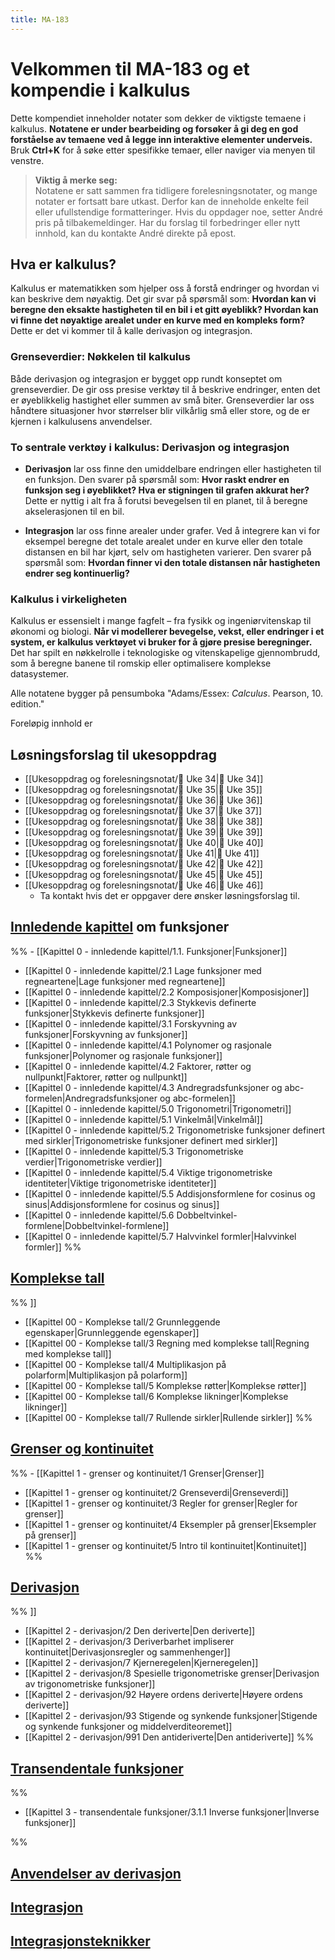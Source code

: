 ```yaml
---
title: MA-183
---
```

# Velkommen til MA-183 og et kompendie i kalkulus

Dette kompendiet inneholder notater som dekker de viktigste temaene i kalkulus. **Notatene er under bearbeiding og forsøker å gi deg en god forståelse av temaene ved å legge inn interaktive elementer underveis.** Bruk **Ctrl+K** for å søke etter spesifikke temaer, eller naviger via menyen til venstre.

> **Viktig å merke seg:**  
> Notatene er satt sammen fra tidligere forelesningsnotater, og mange notater er fortsatt bare utkast. Derfor kan de inneholde enkelte feil eller ufullstendige formatteringer. Hvis du oppdager noe, setter André pris på tilbakemeldinger. Har du forslag til forbedringer eller nytt innhold, kan du kontakte André direkte på epost.

## Hva er kalkulus?

Kalkulus er matematikken som hjelper oss å forstå endringer og hvordan vi kan beskrive dem nøyaktig. Det gir svar på spørsmål som: **Hvordan kan vi beregne den eksakte hastigheten til en bil i et gitt øyeblikk? Hvordan kan vi finne det nøyaktige arealet under en kurve med en kompleks form?** Dette er det vi kommer til å kalle derivasjon og integrasjon.

### Grenseverdier: Nøkkelen til kalkulus

Både derivasjon og integrasjon er bygget opp rundt konseptet om grenseverdier. De gir oss presise verktøy til å beskrive endringer, enten det er øyeblikkelig hastighet eller summen av små biter. Grenseverdier lar oss håndtere situasjoner hvor størrelser blir vilkårlig små eller store, og de er kjernen i kalkulusens anvendelser.
### To sentrale verktøy i kalkulus: Derivasjon og integrasjon

- **Derivasjon** lar oss finne den umiddelbare endringen eller hastigheten til en funksjon. Den svarer på spørsmål som: **Hvor raskt endrer en funksjon seg i øyeblikket? Hva er stigningen til grafen akkurat her?** Dette er nyttig i alt fra å forutsi bevegelsen til en planet, til å beregne akselerasjonen til en bil.
    
- **Integrasjon** lar oss finne arealer under grafer. Ved å integrere kan vi for eksempel beregne det totale arealet under en kurve eller den totale distansen en bil har kjørt, selv om hastigheten varierer.  Den svarer på spørsmål som: **Hvordan finner vi den totale distansen når hastigheten endrer seg kontinuerlig?**


### Kalkulus i virkeligheten

Kalkulus er essensielt i mange fagfelt – fra fysikk og ingeniørvitenskap til økonomi og biologi. **Når vi modellerer bevegelse, vekst, eller endringer i et system, er kalkulus verktøyet vi bruker for å gjøre presise beregninger.** Det har spilt en nøkkelrolle i teknologiske og vitenskapelige gjennombrudd, som å beregne banene til romskip eller optimalisere komplekse datasystemer.

Alle notatene bygger på pensumboka "Adams/Essex: _Calculus_. Pearson, 10. edition."

Foreløpig innhold er
 
## Løsningsforslag til  ukesoppdrag

- [[Ukesoppdrag og forelesningsnotat/🧠 Uke 34|🧠 Uke 34]]
- [[Ukesoppdrag og forelesningsnotat/🧠 Uke 35|🧠 Uke 35]]
- [[Ukesoppdrag og forelesningsnotat/🧠 Uke 36|🧠 Uke 36]]
- [[Ukesoppdrag og forelesningsnotat/🧠 Uke 37|🧠 Uke 37]]
- [[Ukesoppdrag og forelesningsnotat/🧠 Uke 38|🧠 Uke 38]]
- [[Ukesoppdrag og forelesningsnotat/🧠 Uke 39|🧠 Uke 39]]
- [[Ukesoppdrag og forelesningsnotat/🧠 Uke 40|🧠 Uke 40]]
- [[Ukesoppdrag og forelesningsnotat/🧠 Uke 41|🧠 Uke 41]]
- [[Ukesoppdrag og forelesningsnotat/🧠 Uke 42|🧠 Uke 42]]
- [[Ukesoppdrag og forelesningsnotat/🧠 Uke 45|🧠 Uke 45]]
- [[Ukesoppdrag og forelesningsnotat/🧠 Uke 46|🧠 Uke 46]]
    - Ta kontakt hvis det er oppgaver dere ønsker løsningsforslag til.

## [Innledende kapittel](Kapittel-0---innledende-kapittel/) om funksjoner

%% - [[Kapittel 0 - innledende kapittel/1.1. Funksjoner|Funksjoner]]
- [[Kapittel 0 - innledende kapittel/2.1 Lage funksjoner med regneartene|Lage funksjoner med regneartene]]
- [[Kapittel 0 - innledende kapittel/2.2 Komposisjoner|Komposisjoner]]
- [[Kapittel 0 - innledende kapittel/2.3 Stykkevis definerte funksjoner|Stykkevis definerte funksjoner]]
- [[Kapittel 0 - innledende kapittel/3.1 Forskyvning av funksjoner|Forskyvning av funksjoner]]
- [[Kapittel 0 - innledende kapittel/4.1 Polynomer og rasjonale funksjoner|Polynomer og rasjonale funksjoner]]
- [[Kapittel 0 - innledende kapittel/4.2 Faktorer, røtter og nullpunkt|Faktorer, røtter og nullpunkt]]
- [[Kapittel 0 - innledende kapittel/4.3 Andregradsfunksjoner og abc-formelen|Andregradsfunksjoner og abc-formelen]]
- [[Kapittel 0 - innledende kapittel/5.0 Trigonometri|Trigonometri]]
- [[Kapittel 0 - innledende kapittel/5.1 Vinkelmål|Vinkelmål]]
- [[Kapittel 0 - innledende kapittel/5.2 Trigonometriske funksjoner definert med sirkler|Trigonometriske funksjoner definert med sirkler]]
- [[Kapittel 0 - innledende kapittel/5.3 Trigonometriske verdier|Trigonometriske verdier]]
- [[Kapittel 0 - innledende kapittel/5.4 Viktige trigonometriske identiteter|Viktige trigonometriske identiteter]]
- [[Kapittel 0 - innledende kapittel/5.5 Addisjonsformlene for cosinus og sinus|Addisjonsformlene for cosinus og sinus]]
- [[Kapittel 0 - innledende kapittel/5.6 Dobbeltvinkel-formlene|Dobbeltvinkel-formlene]]
- [[Kapittel 0 - innledende kapittel/5.7 Halvvinkel formler|Halvvinkel formler]] %%

## [Komplekse tall](Kapittel-00---Komplekse-tall/)

%% [](Kapittel%2000%20-%20Komplekse%20tall/1%20Komplekse%20tall.md)]]
- [[Kapittel 00 - Komplekse tall/2 Grunnleggende egenskaper|Grunnleggende egenskaper]]
- [[Kapittel 00 - Komplekse tall/3 Regning med komplekse tall|Regning med komplekse tall]]
- [[Kapittel 00 - Komplekse tall/4 Multiplikasjon på polarform|Multiplikasjon på polarform]]
- [[Kapittel 00 - Komplekse tall/5 Komplekse røtter|Komplekse røtter]]
- [[Kapittel 00 - Komplekse tall/6 Komplekse likninger|Komplekse likninger]]
- [[Kapittel 00 - Komplekse tall/7 Rullende sirkler|Rullende sirkler]] %%
## [Grenser og kontinuitet](Kapittel-1---grenser-og-kontinuitet/)

%% - [[Kapittel 1 - grenser og kontinuitet/1 Grenser|Grenser]]
- [[Kapittel 1 - grenser og kontinuitet/2 Grenseverdi|Grenseverdi]]
- [[Kapittel 1 - grenser og kontinuitet/3 Regler for grenser|Regler for grenser]]
- [[Kapittel 1 - grenser og kontinuitet/4 Eksempler på grenser|Eksempler på grenser]]
- [[Kapittel 1 - grenser og kontinuitet/5 Intro til kontinuitet|Kontinuitet]] %%

##  [Derivasjon](Kapittel-2---derivasjon/)

%% [](Kapittel%202%20-%20derivasjon/1%20Endringsrater.md)]]
- [[Kapittel 2 - derivasjon/2 Den deriverte|Den deriverte]]
- [[Kapittel 2 - derivasjon/3 Deriverbarhet impliserer kontinuitet|Derivasjonsregler og sammenhenger]]
- [[Kapittel 2 - derivasjon/7 Kjerneregelen|Kjerneregelen]]
- [[Kapittel 2 - derivasjon/8 Spesielle trigonometriske grenser|Derivasjon av trigonometriske funksjoner]]
- [[Kapittel 2 - derivasjon/92 Høyere ordens deriverte|Høyere ordens deriverte]]
- [[Kapittel 2 - derivasjon/93 Stigende og synkende funksjoner|Stigende og synkende funksjoner og middelverditeoremet]]
- [[Kapittel 2 - derivasjon/991 Den antideriverte|Den antideriverte]]
 %%

## [Transendentale funksjoner](Kapittel-3---transendentale-funksjoner/)

%% 
- [[Kapittel 3 - transendentale funksjoner/3.1.1 Inverse funksjoner|Inverse funksjoner]]

 %%
## [Anvendelser av derivasjon](Kapittel-4---anvendelse-av-derivasjon/)


## [Integrasjon](Kapittel-5---integrasjon/)

## [Integrasjonsteknikker](Kapittel-6---Integrasjonsteknikker/)


